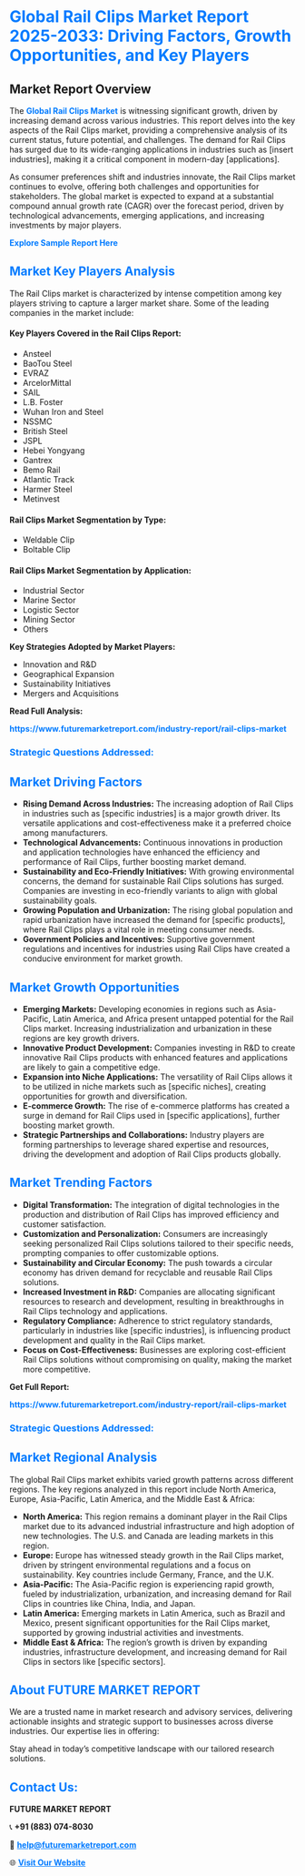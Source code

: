 <h1 style="color: #007BFF;">Global Rail Clips Market Report 2025-2033: Driving Factors, Growth Opportunities, and Key Players</h1>

<section id="overview">
<h2>Market Report Overview</h2>
<p>The <a href="https://www.futuremarketreport.com/industry-report/rail-clips-market" style="color: #007BFF; text-decoration: none;"><strong>Global Rail Clips Market</strong></a> is witnessing significant growth, driven by increasing demand across various industries. This report delves into the key aspects of the Rail Clips market, providing a comprehensive analysis of its current status, future potential, and challenges. The demand for Rail Clips has surged due to its wide-ranging applications in industries such as [insert industries], making it a critical component in modern-day [applications].</p>
<p>As consumer preferences shift and industries innovate, the Rail Clips market continues to evolve, offering both challenges and opportunities for stakeholders. The global market is expected to expand at a substantial compound annual growth rate (CAGR) over the forecast period, driven by technological advancements, emerging applications, and increasing investments by major players.</p>
</section>

<section id="overview">
<p><a href="https://www.futuremarketreport.com/request-sample/reportId=104893" style="color: #007BFF; text-decoration: none;"><strong>Explore Sample Report Here</strong></a></p>
</section>

<section id="key-players">
<h2 style="color: #007BFF;">Market Key Players Analysis</h2>
<p>The Rail Clips market is characterized by intense competition among key players striving to capture a larger market share. Some of the leading companies in the market include:</p>
<h4>Key Players Covered in the Rail Clips Report:</h4>
<ul><li>Ansteel</li><li>BaoTou Steel</li><li>EVRAZ</li><li>ArcelorMittal</li><li>SAIL</li><li>L.B. Foster</li><li>Wuhan Iron and Steel</li><li>NSSMC</li><li>British Steel</li><li>JSPL</li><li>Hebei Yongyang</li><li>Gantrex</li><li>Bemo Rail</li><li>Atlantic Track</li><li>Harmer Steel</li><li>Metinvest</li></ul>
<h4>Rail Clips Market Segmentation by Type:</h4>
<ul><li>Weldable Clip</li><li>Boltable Clip</li></ul>

<h4>Rail Clips Market Segmentation by Application:</h4>
<ul><li>Industrial Sector</li><li>Marine Sector</li><li>Logistic Sector</li><li>Mining Sector</li><li>Others</li></ul>
<p><strong>Key Strategies Adopted by Market Players:</strong></p>
<ul>
<li>Innovation and R&D</li>
<li>Geographical Expansion</li>
<li>Sustainability Initiatives</li>
<li>Mergers and Acquisitions</li>
</ul>
</section>

<section>
<p><strong>Read Full Analysis: </strong></p><a href="https://www.futuremarketreport.com/industry-report/rail-clips-market" style="color: #007BFF; text-decoration: none;"><strong>https://www.futuremarketreport.com/industry-report/rail-clips-market</strong></a>
<h3 style="color: #007BFF;">Strategic Questions Addressed:</h3>
</section>

<section id="driving-factors">
<h2 style="color: #007BFF;">Market Driving Factors</h2>
<ul>
<li><strong>Rising Demand Across Industries:</strong> The increasing adoption of Rail Clips in industries such as [specific industries] is a major growth driver. Its versatile applications and cost-effectiveness make it a preferred choice among manufacturers.</li>
<li><strong>Technological Advancements:</strong> Continuous innovations in production and application technologies have enhanced the efficiency and performance of Rail Clips, further boosting market demand.</li>
<li><strong>Sustainability and Eco-Friendly Initiatives:</strong> With growing environmental concerns, the demand for sustainable Rail Clips solutions has surged. Companies are investing in eco-friendly variants to align with global sustainability goals.</li>
<li><strong>Growing Population and Urbanization:</strong> The rising global population and rapid urbanization have increased the demand for [specific products], where Rail Clips plays a vital role in meeting consumer needs.</li>
<li><strong>Government Policies and Incentives:</strong> Supportive government regulations and incentives for industries using Rail Clips have created a conducive environment for market growth.</li>
</ul>
</section>

<section id="growth-opportunities">
<h2 style="color: #007BFF;">Market Growth Opportunities</h2>
<ul>
<li><strong>Emerging Markets:</strong> Developing economies in regions such as Asia-Pacific, Latin America, and Africa present untapped potential for the Rail Clips market. Increasing industrialization and urbanization in these regions are key growth drivers.</li>
<li><strong>Innovative Product Development:</strong> Companies investing in R&D to create innovative Rail Clips products with enhanced features and applications are likely to gain a competitive edge.</li>
<li><strong>Expansion into Niche Applications:</strong> The versatility of Rail Clips allows it to be utilized in niche markets such as [specific niches], creating opportunities for growth and diversification.</li>
<li><strong>E-commerce Growth:</strong> The rise of e-commerce platforms has created a surge in demand for Rail Clips used in [specific applications], further boosting market growth.</li>
<li><strong>Strategic Partnerships and Collaborations:</strong> Industry players are forming partnerships to leverage shared expertise and resources, driving the development and adoption of Rail Clips products globally.</li>
</ul>
</section>

<section id="trending-factors">
<h2 style="color: #007BFF;">Market Trending Factors</h2>
<ul>
<li><strong>Digital Transformation:</strong> The integration of digital technologies in the production and distribution of Rail Clips has improved efficiency and customer satisfaction.</li>
<li><strong>Customization and Personalization:</strong> Consumers are increasingly seeking personalized Rail Clips solutions tailored to their specific needs, prompting companies to offer customizable options.</li>
<li><strong>Sustainability and Circular Economy:</strong> The push towards a circular economy has driven demand for recyclable and reusable Rail Clips solutions.</li>
<li><strong>Increased Investment in R&D:</strong> Companies are allocating significant resources to research and development, resulting in breakthroughs in Rail Clips technology and applications.</li>
<li><strong>Regulatory Compliance:</strong> Adherence to strict regulatory standards, particularly in industries like [specific industries], is influencing product development and quality in the Rail Clips market.</li>
<li><strong>Focus on Cost-Effectiveness:</strong> Businesses are exploring cost-efficient Rail Clips solutions without compromising on quality, making the market more competitive.</li>
</ul>
</section>

<section>
<p><strong>Get Full Report: </strong></p><a href="https://www.futuremarketreport.com/industry-report/rail-clips-market" style="color: #007BFF; text-decoration: none;"><strong>https://www.futuremarketreport.com/industry-report/rail-clips-market</strong></a>
<h3 style="color: #007BFF;">Strategic Questions Addressed:</h3>
</section>


<section id="regional-analysis">
<h2 style="color: #007BFF;">Market Regional Analysis</h2>
<p>The global Rail Clips market exhibits varied growth patterns across different regions. The key regions analyzed in this report include North America, Europe, Asia-Pacific, Latin America, and the Middle East & Africa:</p>
<ul>
<li><strong>North America:</strong> This region remains a dominant player in the Rail Clips market due to its advanced industrial infrastructure and high adoption of new technologies. The U.S. and Canada are leading markets in this region.</li>
<li><strong>Europe:</strong> Europe has witnessed steady growth in the Rail Clips market, driven by stringent environmental regulations and a focus on sustainability. Key countries include Germany, France, and the U.K.</li>
<li><strong>Asia-Pacific:</strong> The Asia-Pacific region is experiencing rapid growth, fueled by industrialization, urbanization, and increasing demand for Rail Clips in countries like China, India, and Japan.</li>
<li><strong>Latin America:</strong> Emerging markets in Latin America, such as Brazil and Mexico, present significant opportunities for the Rail Clips market, supported by growing industrial activities and investments.</li>
<li><strong>Middle East & Africa:</strong> The region’s growth is driven by expanding industries, infrastructure development, and increasing demand for Rail Clips in sectors like [specific sectors].</li>
</ul>
</section>

<footer>
<h2 style="color: #007BFF;">About FUTURE MARKET REPORT</h2>
<p>We are a trusted name in market research and advisory services, delivering actionable insights and strategic support to businesses across diverse industries. Our expertise lies in offering:</p>

<p>Stay ahead in today’s competitive landscape with our tailored research solutions.</p>

<h2 style="color: #007BFF;">Contact Us:</h2>
<p><strong>FUTURE MARKET REPORT</strong></p>
<p>📞 <strong>+91 (883) 074-8030</strong></p>
<p>📧 <strong><a href="mailto:help@futuremarketreport.com" style="color: #007BFF;">help@futuremarketreport.com</a></strong></p>
<p>🌐 <strong><a href="https://www.futuremarketreport.com/" style="color: #007BFF;">Visit Our Website</a></strong></p>
</footer>